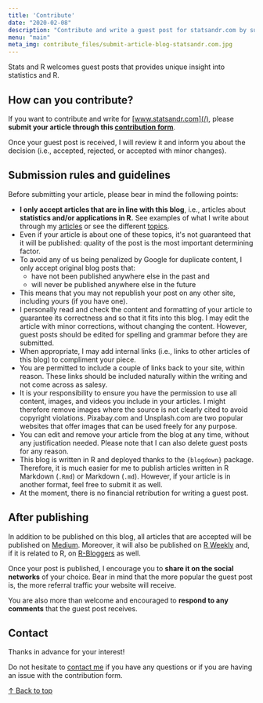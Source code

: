 ```yaml
---
title: 'Contribute'
date: "2020-02-08"
description: "Contribute and write a guest post for statsandr.com by submitting your article. To share your post on this blog, please send it using the contribution form"
menu: "main"
meta_img: contribute_files/submit-article-blog-statsandr.com.jpg
---
```


Stats and R welcomes guest posts that provides unique insight into statistics and R.

## How can you contribute?

If you want to contribute and write for [www.statsandr.com](/), please **submit your article through this [contribution form](https://antoine233987.typeform.com/to/nlWzhn)**.

Once your guest post is received, I will review it and inform you about the decision (i.e., accepted, rejected, or accepted with minor changes).

## Submission rules and guidelines

Before submitting your article, please bear in mind the following points:

* **I only accept articles that are in line with this blog**, i.e., articles about **statistics and/or applications in R.** See examples of what I write about through my [articles](/blog/) or see the different [topics](/tags/).
* Even if your article is about one of these topics, it's not guaranteed that it will be published: quality of the post is the most important determining factor.
* To avoid any of us being penalized by Google for duplicate content, I only accept original blog posts that:
  + have not been published anywhere else in the past and
  + will never be published anywhere else in the future
* This means that you may not republish your post on any other site, including yours (if you have one).
* I personally read and check the content and formatting of your article to guarantee its correctness and so that it fits into this blog. I may edit the article with minor corrections, without changing the content. However, guest posts should be edited for spelling and grammar before they are submitted.
* When appropriate, I may add internal links (i.e., links to other articles of this blog) to compliment your piece.
* You are permitted to include a couple of links back to your site, within reason. These links should be included naturally within the writing and not come across as salesy.
* It is your responsibility to ensure you have the permission to use all content, images, and videos you include in your articles. I might therefore remove images where the source is not clearly cited to avoid copyright violations. Pixabay.com and Unsplash.com are two popular websites that offer images that can be used freely for any purpose.
* You can edit and remove your article from the blog at any time, without any justification needed. Please note that I can also delete guest posts for any reason.
* This blog is written in R and deployed thanks to the `{blogdown}` package. Therefore, it is much easier for me to publish articles written in R Markdown (`.Rmd`) or Markdown (`.md`). However, if your article is in another format, feel free to submit it as well.
* At the moment, there is no financial retribution for writing a guest post.

## After publishing

In addition to be published on this blog, all articles that are accepted will be published on [Medium](https://antoinesoetewey.medium.com/). Moreover, it will also be published on [R Weekly](https://rweekly.org/live) and, if it is related to R, on [R-Bloggers](https://www.r-bloggers.com/author/r-on-stats-and-r/) as well.

Once your post is published, I encourage you to **share it on the social networks** of your choice. Bear in mind that the more popular the guest post is, the more referral traffic your website will receive.

You are also more than welcome and encouraged to **respond to any comments** that the guest post receives.

## Contact

Thanks in advance for your interest!

Do not hesitate to [contact me](/contact/) if you have any questions or if you are having an issue with the contribution form.

[&uarr; Back to top](#top)
